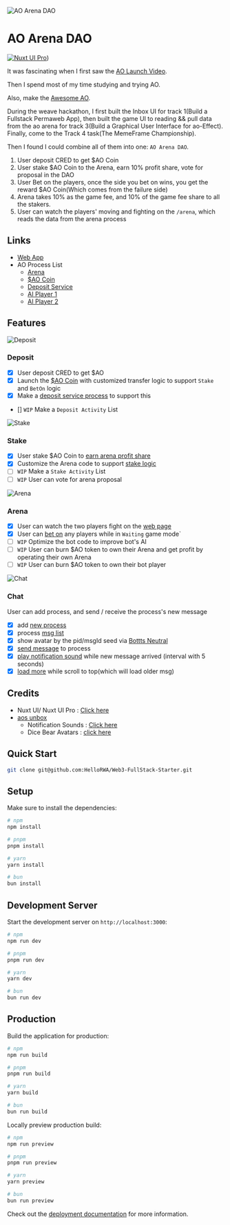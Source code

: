 ![AO Arena DAO](./screenshots/home.png)

# AO Arena DAO

[![Nuxt UI Pro](https://img.shields.io/badge/Made%20with-Nuxt%20UI%20Pro-00DC82?logo=nuxt.js&labelColor=020420)](https://ui.nuxt.com/pro?aff=KokMD))


It was fascinating when I first saw the [AO Launch Video](https://twitter.com/aoTheComputer/status/1762545634035290465).

Then I spend most of my time studying and trying AO.

Also, make the [Awesome AO](https://github.com/HelloRWA/awesome-ao).

During the weave hackathon, I first built the Inbox UI for track 1(Build a Fullstack Permaweb App), then built the game UI to reading && pull data from the ao arena for track 3(Build a Graphical User Interface for ao-Effect). Finally, come to the Track 4 task(The MemeFrame Championship).

Then I found I could combine all of them into one: `AO Arena DAO`.

1. User deposit CRED to get $AO Coin
2. User stake $AO Coin to the Arena, earn 10% profit share, vote for proposal in the DAO
3. User Bet on the players, once the side you bet on wins, you get the reward $AO Coin(Which comes from the failure side)
4. Arena takes 10% as the game fee, and 10% of the game fee share to all the stakers.
5. User can watch the players' moving and fighting on the `/arena`, which reads the data from the arena process

## Links

* [Web App](https://ao.rwa-wallet.com/)
* AO Process List
  * [Arena](https://www.ao.link/message/uLPuyonDbrhNMwL9UA04H9H4dLLE9iPdE0ESAjrWAqs)
  * [$AO Coin](https://www.ao.link/message/rxl5oOyCuzrUUVB1edjrcHpcn9s9czhj4rsq4ACQGv4)
  * [Deposit Service](https://www.ao.link/message/kzcVZhdcZOpM90eeKb-JRX3AG7TGH__S7p5I6PsqA3g)
  * [AI Player 1](https://www.ao.link/message/QcJD9Fzq-gg4LIBHsQs61eTpvlGojW_tg61Il0mp8TI)
  * [AI Player 2](https://www.ao.link/message/SkAPEpHCnB3GC8x5yoYMhaOx09G9H--YbzSoOLs4S9U)


## Features

![Deposit](./screenshots/deposit.png)

### Deposit

* [x] User deposit CRED to get $AO
* [x] Launch the [$AO Coin](https://github.com/HelloRWA/Web3-FullStack-Starter/blob/main/ao/game/tokenAO.lua#L97-L145) with customized transfer logic to support `Stake` and `BetOn` logic
* [x] Make a [deposit service process](https://github.com/HelloRWA/Web3-FullStack-Starter/blob/main/ao/game/deposit.lua) to support this
* [] `WIP` Make a `Deposit Activity` List

![Stake](./screenshots/stake.png)

### Stake

* [x] User stake $AO Coin to [earn arena profit share](https://github.com/HelloRWA/Web3-FullStack-Starter/blob/main/ao/game/arena.lua#L208)
* [x] Customize the Arena code to support [stake logic](https://github.com/HelloRWA/Web3-FullStack-Starter/blob/main/ao/game/arena.lua#L424-L460)
* [ ] `WIP` Make a `Stake Activity` List
* [ ] `WIP` User can vote for arena proposal

![Arena](./screenshots/arena.png)

### Arena

* [x] User can watch the two players fight on the [web page](https://github.com/HelloRWA/Web3-FullStack-Starter/blob/main/components/game/warGround.vue)
* [x] User can [bet on](https://github.com/HelloRWA/Web3-FullStack-Starter/blob/main/pages/arena.vue#L33-L51) any players while in `Waiting` game mode`
* [ ] `WIP` Optimize the bot code to improve bot's AI
* [ ] `WIP` User can burn $AO token to own their Arena and get profit by operating their own Arena
* [ ] `WIP` User can burn $AO token to own their bot player

![Chat](./screenshots/chat.png)

### Chat

User can add process, and send / receive the process's new message

* [x] add [new process](https://github.com/HelloRWA/Web3-FullStack-Starter/blob/main/components/inbox/NewBtn.vue)
* [x] process [msg list](https://github.com/HelloRWA/Web3-FullStack-Starter/blob/main/components/inbox/InboxMail.vue)
* [x] show avatar by the pid/msgId seed via [Bottts Neutral](https://www.dicebear.com/styles/bottts-neutral/)
* [x] [send message](https://github.com/HelloRWA/Web3-FullStack-Starter/blob/main/components/inbox/InboxMail.vue#L32-L52) to process
* [x] [play notification sound](https://github.com/HelloRWA/Web3-FullStack-Starter/blob/main/components/inbox/InboxListMessage.vue#L32-L38) while new message arrived (interval with 5 seconds)
* [x] [load more](https://github.com/HelloRWA/Web3-FullStack-Starter/blob/main/components/inbox/InboxMail.vue#L56-L62) while scroll to top(which will load older msg)

## Credits

* Nuxt UI/ Nuxt UI Pro : [Click here](https://ui.nuxt.com/pro?aff=KokMD)
* [aos unbox](https://github.com/mayurmarvel/aos-unbox)
  * Notification Sounds : [Click here](https://notificationsounds.com/)
  * Dice Bear Avatars : [click here](https://www.dicebear.com/styles/bottts-neutral/)



## Quick Start

```bash [Terminal]
git clone git@github.com:HelloRWA/Web3-FullStack-Starter.git
```

## Setup

Make sure to install the dependencies:

```bash
# npm
npm install

# pnpm
pnpm install

# yarn
yarn install

# bun
bun install
```

## Development Server

Start the development server on `http://localhost:3000`:

```bash
# npm
npm run dev

# pnpm
pnpm run dev

# yarn
yarn dev

# bun
bun run dev
```

## Production

Build the application for production:

```bash
# npm
npm run build

# pnpm
pnpm run build

# yarn
yarn build

# bun
bun run build
```

Locally preview production build:

```bash
# npm
npm run preview

# pnpm
pnpm run preview

# yarn
yarn preview

# bun
bun run preview
```

Check out the [deployment documentation](https://nuxt.com/docs/getting-started/deployment) for more information.
